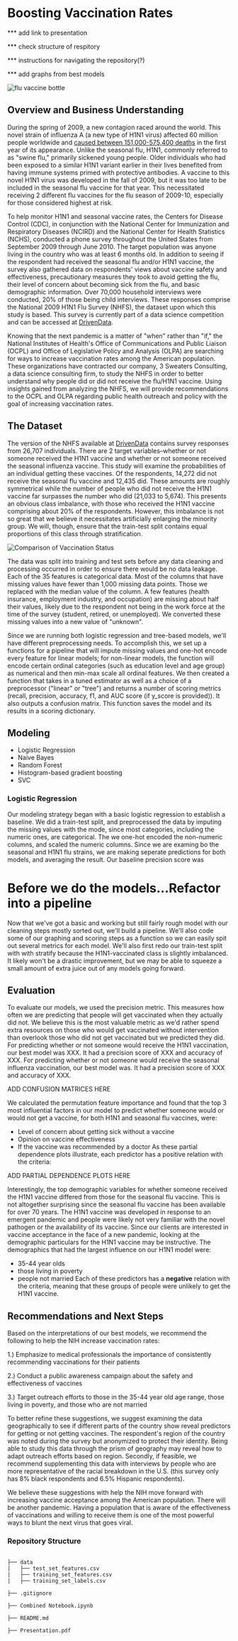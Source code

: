 # Boosting Vaccination Rates

*** add link to presentation

*** check structure of respitory

*** instructions for navigating the repository(?)

*** add graphs from best models

![flu vaccine bottle](2018FLUVaccine.jpeg)

## Overview and Business Understanding
During the spring of 2009, a new contagion raced around the world. This novel strain of influenza A (a new type of H1N1 virus) affected 60 million people worldwide and [caused between 151,000-575,400 deaths](https://www.cdc.gov/flu/pandemic-resources/2009-h1n1-pandemic.html) in the first year of its appearance. Unlike the seasonal flu, H1N1, commonly referred to as "swine flu," primarily sickened young people. Older individuals who had been exposed to a similar H1N1 variant earlier in their lives benefited from having immune systems primed with protective antibodies. A vaccine to this novel H1N1 virus was developed in the fall of 2009, but it was too late to be included in the seasonal flu vaccine for that year. This necessitated receiving 2 different flu vaccines for the flu season of 2009-10, especially for those considered highest at risk.

To help monitor H1N1 and seasonal vaccine rates, the Centers for Disease Control (CDC), in conjunction with the National Center for Immunization and Respiratory Diseases (NCIRD) and the National Center for Health Statistics (NCHS), conducted a phone survey throughout the United States from September 2009 through June 2010. The target population was anyone living in the country who was at least 6 months old. In addition to seeing if the respondent had received the seasonal flu and/or H1N1 vaccine, the survey also gathered data on respondents' views about vaccine safety and effectiveness, precautionary measures they took to avoid getting the flu, their level of concern about becoming sick from the flu, and basic demographic information. Over 70,000 household interviews were conducted, 20% of those being child interviews. These responses comprise the National 2009 H1N1 Flu Survey (NHFS), the dataset upon which this study is based. This survey is currently part of a data science competition and can be accessed at [DrivenData](https://www.drivendata.org/competitions/66/flu-shot-learning/page/210/).

Knowing that the next pandemic is a matter of "when" rather than "if," the National Institutes of Health's Office of Communications and Public Liaison (OCPL) and Office of Legislative Policy and Analysis (OLPA) are searching for ways to increase vaccination rates among the American population. These organizations have contracted our company, 3 Sweaters Consulting, a data science consulting firm, to study the NHFS in order to better understand why people did or did not receive the flu/H1N1 vaccine. Using insights gained from analyzing the NHFS, we will provide recommendations to the OCPL and OLPA regarding public health outreach and policy with the goal of increasing vaccination rates.

## The Dataset
The version of the NHFS available at [DrivenData](https://www.drivendata.org/competitions/66/flu-shot-learning/page/210/) contains survey responses from 26,707 individuals. There are 2 target variables–whether or not someone received the H1N1 vaccine and whether or not someone received the seasonal influenza vaccine. This study will examine the probabilities of an individual getting these vaccines. Of the respondents, 14,272 did not receive the seasonal flu vaccine and 12,435 did. These amounts are roughly symmetrical while the number of people who did not receive the H1N1 vaccine far surpasses the number who did (21,033 to 5,674). This presents an obvious class imbalance, with those who received the H1N1 vaccine comprising about 20% of the respondents. However, this imbalance is not so great that we believe it necessitates artificially enlarging the minority group. We will, though, ensure that the train-test split contains equal proportions of this class through stratification.

![Comparison of Vaccination Status](https://user-images.githubusercontent.com/89176309/151572417-975323eb-5673-4ea8-a092-2ad59a47d4a6.png)

The data was split into training and test sets before any data cleaning and processing occurred in order to ensure there would be no data leakage. Each of the 35 features is categorical data. Most of the columns that have missing values have fewer than 1,000 missing data points. Those we replaced with the median value of the column. A few features (health insurance, employment industry, and occupation) are missing about half their values, likely due to the respondent not being in the work force at the time of the survey (student, retired, or unemployed). We converted these missing values into a new value of "unknown".

Since we are running both logistic regression and tree-based models, we'll have different preprocessing needs. To accomplish this, we set up a functions for a pipeline that will impute missing values and one-hot encode every feature for linear models; for non-linear models, the function will encode certain ordinal categories (such as education level and age group) as numerical and then min-max scale all ordinal features. We then created a function that takes in a tuned estimator as well as a choice of a preprocessor ("linear" or "tree") and returns a number of scoring metrics (recall, precision, accuracy, f1, and AUC score (if y_score is provided)). It also outputs a confusion matrix. This function saves the model and its results in a scoring dictionary.

## Modeling

- Logistic Regression
- Naive Bayes
- Random Forest
- Histogram-based gradient boosting
- SVC

### Logistic Regression

Our modeling strategy began with a basic logistic regression to establish a baseline. We did a train-test split, and preprocessed the data by imputing the missing values with the mode, since most categories, including the numeric ones, are categorical.  The we one-hot encoded the non-numeric columns, and scaled the numeric columns.  Since we are examing bo the seasonal and H1N1 flu strains, we are making seperate predictions for both models, and averaging the result.  Our baseline precision score was 

# Before we do the models...Refactor into a pipeline

Now that we've got a basic and working but still fairly rough model with our cleaning steps mostly sorted out, we'll build a pipeline. We'll also code some of our graphing and scoring steps as a function so we can easily spit out several metrics for each model.  We'll also first redo our train-test split with with stratify because the H1N1-vaccinated class is slightly imbalanced. It likely won't be a drastic improvement, but we may be able to squeeze a small amount of extra juice out of any models going forward.




## Evaluation

To evaluate our models, we used the precision metric. This measures how often we are predicting that people will get vaccinated when they actually did not. We believe this is the most valuable metric as we'd rather spend extra resources on those who would get vaccinated without intervention than overlook those who did not get vaccinated but we predicted they did. For predicting whether or not someone would receive the H1N1 vaccination, our best model was XXX. It had a precision score of XXX and accuracy of XXX. For predicting whether or not someone would receive the seasonal influenza vaccination, our best model was. It had a precision score of XXX and accuracy of XXX.

ADD CONFUSION MATRICES HERE

We calculated the permutation feature importance and found that the top 3 most influential factors in our model to predict whether someone would or would not get a vaccine, for both H1N1 and seasonal flu vaccines, were:
- Level of concern about getting sick without a vaccine
- Opinion on vaccine effectiveness
- If the vaccine was recommended by a doctor
As these partial dependence plots illustrate, each predictor has a positive relation with the criteria:

ADD PARTIAL DEPENDENCE PLOTS HERE

Interestingly, the top demographic variables for whether someone received the H1N1 vaccine differed from those for the seasonal flu vaccine. This is not altogether surprising since the seasonal flu vaccine has been available for over 70 years. The H1N1 vaccine was developed in response to an emergent pandemic and people were likely not very familiar with the novel pathogen or the availability of its vaccine. Since our clients are interested in vaccine acceptance in the face of a new pandemic, looking at the demographic particulars for the H1N1 vaccine may be instructive. The demographics that had the largest influence on our H1N1 model were:
- 35-44 year olds
- those living in poverty
- people not married
Each of these predictors has a **negative** relation with the criteria, meaning that these groups of people were unlikely to get the H1N1 vaccine.

## Recommendations and Next Steps
Based on the interpretations of our best models, we recommend the following to help the NIH increase vaccination rates:

1.) Emphasize to medical professionals the importance of consistently recommending vaccinations for their patients

2.) Conduct a public awareness campaign about the safety and effectiveness of vaccines

3.) Target outreach efforts to those in the 35-44 year old age range, those living in poverty, and those who are not married

To better refine these suggestions, we suggest examining the data geographically to see if different parts of the country show reveal predictors for getting or not getting vaccines. The respondent's region of the country was noted during the survey but anonymized to protect their identity. Being able to study this data through the prism of geography may reveal how to adapt outreach efforts based on region. Secondly, if feasible, we recommend supplementing this data with interviews by people who are more representative of the racial breakdown in the U.S. (this survey only has 8% black respondents and 6.5% Hispanic respondents). 

We believe these suggestions with help the NIH move forward with increasing vaccine acceptance among the American population. There will be another pandemic. Having a population that is aware of the effectiveness of vaccinations and willing to receive them is one of the most powerful ways to blunt the next virus that goes viral.


### Repository Structure
```

├── data
|   ├── test_set_features.csv
|   ├── training_set_features.csv
|   ├── training_set_labels.csv

├── .gitignore

├── Combined Notebook.ipynb

├── README.md

├── Presentation.pdf
